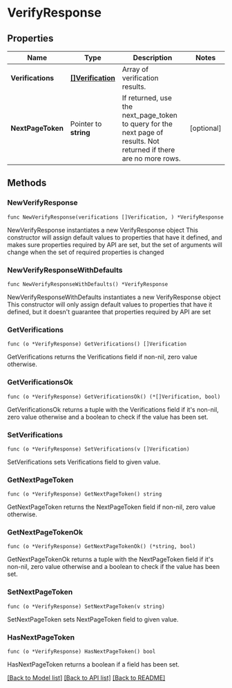 # VerifyResponse

## Properties

Name | Type | Description | Notes
------------ | ------------- | ------------- | -------------
**Verifications** | [**[]Verification**](Verification.md) | Array of verification results. | 
**NextPageToken** | Pointer to **string** | If returned, use the next_page_token to query for the next page of results. Not returned if there are no more rows. | [optional] 

## Methods

### NewVerifyResponse

`func NewVerifyResponse(verifications []Verification, ) *VerifyResponse`

NewVerifyResponse instantiates a new VerifyResponse object
This constructor will assign default values to properties that have it defined,
and makes sure properties required by API are set, but the set of arguments
will change when the set of required properties is changed

### NewVerifyResponseWithDefaults

`func NewVerifyResponseWithDefaults() *VerifyResponse`

NewVerifyResponseWithDefaults instantiates a new VerifyResponse object
This constructor will only assign default values to properties that have it defined,
but it doesn't guarantee that properties required by API are set

### GetVerifications

`func (o *VerifyResponse) GetVerifications() []Verification`

GetVerifications returns the Verifications field if non-nil, zero value otherwise.

### GetVerificationsOk

`func (o *VerifyResponse) GetVerificationsOk() (*[]Verification, bool)`

GetVerificationsOk returns a tuple with the Verifications field if it's non-nil, zero value otherwise
and a boolean to check if the value has been set.

### SetVerifications

`func (o *VerifyResponse) SetVerifications(v []Verification)`

SetVerifications sets Verifications field to given value.


### GetNextPageToken

`func (o *VerifyResponse) GetNextPageToken() string`

GetNextPageToken returns the NextPageToken field if non-nil, zero value otherwise.

### GetNextPageTokenOk

`func (o *VerifyResponse) GetNextPageTokenOk() (*string, bool)`

GetNextPageTokenOk returns a tuple with the NextPageToken field if it's non-nil, zero value otherwise
and a boolean to check if the value has been set.

### SetNextPageToken

`func (o *VerifyResponse) SetNextPageToken(v string)`

SetNextPageToken sets NextPageToken field to given value.

### HasNextPageToken

`func (o *VerifyResponse) HasNextPageToken() bool`

HasNextPageToken returns a boolean if a field has been set.


[[Back to Model list]](../README.md#documentation-for-models) [[Back to API list]](../README.md#documentation-for-api-endpoints) [[Back to README]](../README.md)


